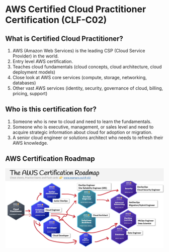 # AWS Certified Cloud Practitioner Certification (CLF-C02)

## What is Certified Cloud Practitioner?

1. AWS (Amazon Web Services) is the leading CSP (Cloud Service Provider) in the world.
2. Entry level AWS certification.
3. Teaches cloud fundamentals (cloud concepts, cloud architecture, cloud deployment models)
4. Close look at AWS core services (compute, storage, networking, databases)
5. Other vast AWS services (identity, security, governance of cloud, billing, pricing, support)

## Who is this certification for?

1. Someone who is new to cloud and need to learn the fundamentals.
2. Someone who is executive, management, or sales level and need to acquire strategic information about cloud for adoption or migration.
3. A senior cloud engineer or solutions architect who needs to refresh their AWS knowledge.

## AWS Certification Roadmap
<!-- markdownlint-disable MD033 -->
<img src="https://github.com/tanishqharit/AWS_CLF_C02/blob/main/Z_Images/AWS_Roadmap.png" alt="AWS_Roadmap" width="900"/>
